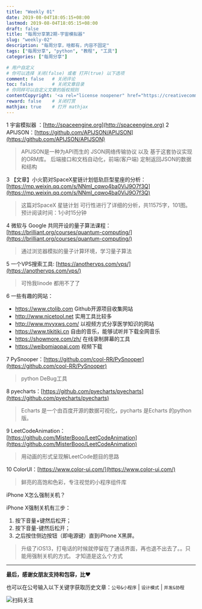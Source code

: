 ```yaml
---
title: "Weekly 01"
date: 2019-08-04T18:05:15+08:00
lastmod: 2019-08-04T18:05:15+08:00
draft: false
title: "每周分享第2期-宇宙模拟器"
slug: "weekly-02"
description: "每周分享，啥都有，内容不固定"
tags: ["每周分享", "python", "教程", "工具"]
categories: ["每周分享"]

# 用户自定义
# 你可以选择 关闭(false) 或者 打开(true) 以下选项
comment: false   # 关闭评论
toc: false       # 关闭文章目录
# 你同样可以自定义文章的版权规则
contentCopyright: '<a rel="license noopener" href="https://creativecommons.org/licenses/by-nc-nd/4.0/" target="_blank">CC BY-NC-ND 4.0</a>'
reward: false	 # 关闭打赏
mathjax: true    # 打开 mathjax
---
```


1 宇宙模拟器 ：[http://spaceengine.org](http://spaceengine.org)
2 APIJSON：[https://github.com/APIJSON/APIJSON](https://github.com/APIJSON/APIJSON)

> APIJSON是一种为API而生的 JSON网络传输协议 以及 基于这套协议实现的ORM库。
> 后端接口和文档自动化，前端(客户端) 定制返回JSON的数据和结构

3 【文章】小火箭对SpaceX星链计划低轨巨型星座的分析：[https://mp.weixin.qq.com/s/NNmI_cqwo4ba0ViJ9O7f3Q](https://mp.weixin.qq.com/s/NNmI_cqwo4ba0ViJ9O7f3Q)
> 这篇对SpaceX 星链计划 可行性进行了详细的分析，共11575字，101图。预计阅读时间：1小时15分钟

4 微软与 Google 共同开设的量子算法课程：[https://brilliant.org/courses/quantum-computing/](https://brilliant.org/courses/quantum-computing/)

> 通过浏览器模拟的量子计算环境，学习量子算法

5 一个VPS搜索工具: [https://anothervps.com/vps/](https://anothervps.com/vps/)
> 可怜我linode 都用不了了

6 一些有趣的网站：
  * https://www.ctolib.com Github开源项目收集网站
  * http://www.nicetool.net 实用工具比较多
  * http://www.mvyxws.com/ 以视频方式分享医学知识的网站
  * https://www.tikitiki.cn 自由的音乐，能够试听并下载全网音乐
  * https://showmore.com/zh/ 在线录制屏幕的工具
  * https://weibomiaopai.com 视频下载

7 PySnooper：[https://github.com/cool-RR/PySnooper](https://github.com/cool-RR/PySnooper)
> python DeBug工具

8 pyecharts：[https://github.com/pyecharts/pyecharts](https://github.com/pyecharts/pyecharts)
> Echarts 是一个由百度开源的数据可视化，pycharts 是Echarts 的python版。

9 LeetCodeAnimation：[https://github.com/MisterBooo/LeetCodeAnimation](https://github.com/MisterBooo/LeetCodeAnimation)
> 用动画的形式呈现解LeetCode题目的思路

10 ColorUI：[https://www.color-ui.com/](https://www.color-ui.com/)
> 鲜亮的高饱和色彩，专注视觉的小程序组件库


iPhone X怎么强制关机？

iPhone X强制关机有三步：
1. 按下音量+键然后松开；
2. 按下音量-键然后松开；
3. 之后按住侧边按钮（即电源键）直到iPhone X黑屏。

> 升级了iOS13，打电话的时候就停留在了通话界面，再也退不出去了。。只能用强制关机的方式。
> 才知道是这么个方式
------


**最后，感谢女朋友支持和包容，比❤️**

也可以在公号输入以下关键字获取历史文章：`公号&小程序` | `设计模式` | `并发&协程`

![扫码关注](http://media.gusibi.mobi/zHqNew3j1brVxSoTkjOerslhnB_ZpchcOXf60lFUxiZ5YtnCHs5HrJNOP14go6Ea)
